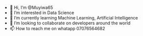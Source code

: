 - 👋 Hi, I’m @Muyiwa65
- 👀 I’m interested in Data Science
- 🌱 I’m currently learning Machine Learning, Artificial Intelligence
- 💞️ I’m looking to collaborate on developers around the world
- 📫 How to reach me on whatapp 07076564682

<!---
Muyiwa65/Muyiwa65 is a ✨ special ✨ repository because its `README.md` (this file) appears on your GitHub profile.
You can click the Preview link to take a look at your changes.
--->
